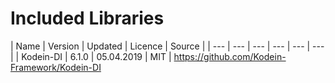 # Included Libraries
| Name | Version | Updated | Licence | Source |
| --- | --- | --- | --- | --- | --- |
| Kodein-DI | 6.1.0 | 05.04.2019 | MIT | https://github.com/Kodein-Framework/Kodein-DI